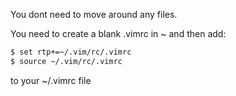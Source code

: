 You dont need to move around any files.

You need to create a blank .vimrc in ~ and then add:

``` bash
$ set rtp+=~/.vim/rc/.vimrc
$ source ~/.vim/rc/.vimrc
```
to your ~/.vimrc file
